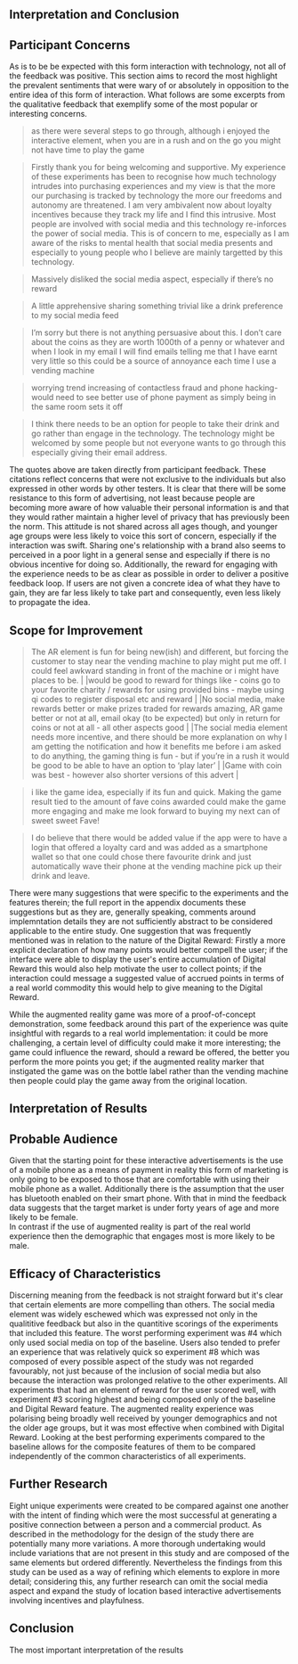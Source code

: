 <section>

# Interpretation and Conclusion

## Participant Concerns

As is to be be expected with this form interaction with technology, not all of the feedback was positive. 
This section aims to record the most highlight the prevalent sentiments that were wary of or absolutely in opposition to the entire idea of this form of interaction.
What follows are some excerpts from the qualitative feedback that exemplify some of the most popular or interesting concerns.

> as there were several steps to go through, although i enjoyed the interactive element, when you are in a rush and on the go you might not have time to play the game

> Firstly thank you for being welcoming and supportive. My experience of these experiments has been to recognise how much technology intrudes into purchasing experiences and my view is that the more our purchasing is tracked by technology the more our freedoms and autonomy are threatened. 
I am very ambivalent now about loyalty incentives because they track my life and I find this intrusive. Most people are involved with social media and this technology re-inforces the power of social media. This is of concern to me, especially as I am aware of the risks to mental health that social media presents and especially to young people who I believe are mainly targetted by this technology.

> Massively disliked the social media aspect, especially if there’s no reward

> A little apprehensive sharing something trivial like a drink preference to my social media feed

> I’m sorry but there is not anything persuasive about this. 
I don’t care about the coins as they are worth 1000th of a penny or whatever and when I look in my email I will find emails telling me that I have earnt very little so this could be a source of annoyance each time I use a vending machine

> worrying trend increasing of contactless fraud and phone hacking- would need to see better use of phone payment as simply being in the same room sets it off

> I think there needs to be an option for people to take their drink and go rather than engage in the technology. 
The technology might be welcomed by some people but not everyone wants to go through this especially giving their email address.

The quotes above are taken directly from participant feedback. These citations reflect concerns that were not exclusive to the individuals but also expressed in other words by other testers.
It is clear that there will be some resistance to this form of advertising, not least because people are becoming more aware of how valuable their personal information is and that they would rather maintain a higher level of privacy that has previously been the norm.
This attitude is not shared across all ages though, and younger age groups were less likely to voice this sort of concern, especially if the interaction was swift.
Sharing one's relationship with a brand also seems to perceived in a poor light in a general sense and especially if there is no obvious incentive for doing so.
Additionally, the reward for engaging with the experience needs to be as clear as possible in order to deliver a positive feedback loop. 
If users are not given a concrete idea of what they have to gain, they are far less likely to take part and consequently, even less likely to propagate the idea.

## Scope for Improvement

> The AR element is fun for being new(ish) and different, but forcing the customer to stay near the vending machine to play might put me off. I could feel awkward standing in front of the machine or i might have places to be. | |would be good to reward for things like - coins go to your favorite charity / rewards for using provided bins - maybe using qi codes to register disposal etc and reward | |No social media, make rewards better or make prizes traded for rewards amazing, AR game better or not at all, email okay (to be expected) but only in return for coins or not at all - all other aspects good | |The social media element needs more incentive, and there should be more explanation on why I am getting the notification and how it benefits me before i am asked to do anything, the gaming thing is fun - but if you’re in a rush it would be good to be able to have an option to ‘play later’ | |Game with coin was best - however also shorter versions of this advert |

> i like the game idea, especially if its fun and quick. Making the game result tied to the amount of fave coins awarded could make the game more engaging and make me look forward to buying my next can of sweet sweet Fave!

> I do believe that there would be added value if the app were to have a login that offered a loyalty card and was added as a smartphone wallet so that one could chose there favourite drink and just automatically wave their phone at the vending machine pick up their drink and leave.

There were many suggestions that were specific to the experiments and the features therein; 
the full report in the appendix documents these suggestions but as they are, generally speaking, comments around implemntation details they are not sufficiently abstract to be considered applicable to the entire study.
One suggestion that was frequently mentioned was in relation to the nature of the Digital Reward:
Firstly a more explicit declaration of how many points would better compell the user;
if the interface were able to display the user's entire accumulation of Digital Reward this would also help motivate the user to collect points;
if the interaction could message a suggested value of accrued points in terms of a real world commodity this would help to give meaning to the Digital Reward.

While the augmented reality game was more of a proof-of-concept demonstration, some feedback around this part of the experience was quite insightful with regards to a real world implementation:
it could be more challenging, a certain level of difficulty could make it more interesting;
the game could influence the reward, should a reward be offered, the better you perform the more points you get;
if the augmented reality marker that instigated the game was on the bottle label rather than the vending machine then people could play the game away from the original location.

## Interpretation of Results

## Probable Audience

Given that the starting point for these interactive advertisements is the use of a mobile phone as a means of payment in reality this form of marketing is only going to be exposed to those that are comfortable with using their mobile phone as a wallet. 
Additionally there is the assumption that the user has bluetooth enabled on their smart phone. 
With that in mind the feedback data suggests that the target market is under forty years of age and more likely to be female.  
In contrast if the use of augmented reality is part of the real world experience then the demographic that engages most is more likely to be male. 

## Efficacy of Characteristics

Discerning meaning from the feedback is not straight forward but it's clear that certain elements are more compelling than others. 
The social media element was widely eschewed which was expressed not only in the qualititive feedback but also in the quantitive scorings of the experiments that included this feature.
The worst performing experiment was #4 which only used social media on top of the baseline.
Users also tended to prefer an experience that was relatively quick so experiment #8 which was composed of every possible aspect of the study was not regarded favourably, not just because of the inclusion of social media but also because the interaction was prolonged relative to the other experiments.
All experiments that had an element of reward for the user scored well, with experiment #3 scoring highest and being composed only of the baseline and Digital Reward feature. 
The augmented reality experience was polarising being broadly well received by younger demographics and not the older age groups, but it was most effective when combined with Digital Reward.
Looking at the best performing experiments compared to the baseline allows for the composite features of them to be compared independently of the common characteristics of all experiments. 

## Further Research

Eight unique experiments were created to be compared against one another with the intent of finding which were the most successful at generating a positive connection between a person and a commercial product. 
As described in the methodology for the design of the study there are potentially many more variations. 
A more thorough undertaking would include variations that are not present in this study and are composed of the same elements but ordered differently. 
Nevertheless the findings from this study can be used as a way of refining which elements to explore in more detail; 
considering this, any further research can omit the social media aspect and expand the study of location based interactive advertisements involving incentives and playfulness. 


## Conclusion

The most important interpretation of the results 

</section>
